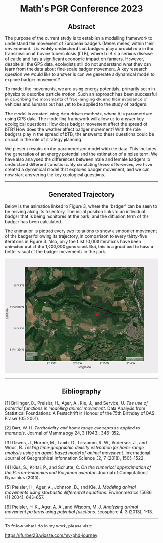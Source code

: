 &nbsp;

<h1 style="text-align: center;"> Math's PGR Conference 2023 </h1>

<h2 style="text-align: center;"> Abstract </h2>

The purpose of the current study is to establish a modelling framework to understand the movement of European badgers (Meles meles) within their environment. It is widely understood that badgers play a crucial role in the transmission of bovine tuberculosis (bTB), where bTB is a serious disease of cattle and has a significant economic impact on farmers. However, despite all the GPS data, ecologists still do not understand what they can learn from the data about fine-scale badger movement. A key research question we would like to answer is can we generate a dynamical model to explore badger movement?
 
To model the movements, we are using energy potentials, primarily seen in physics to describe particle motion. Such an approach has been successful in describing the movements of free-ranging elk and their avoidance of vehicles and humans but has yet to be applied to the study of badgers.
 
The model is created using data driven methods, where it is parametrized using GPS data. The modelling framework will allow us to answer key ecological questions: How does badger movement affect the spread of bTB? How does the weather affect badger movement? With the role badgers play in the spread of bTB, the answer to these questions could be crucial in the role of strategy planning.
 
We present results on the parameterized model with the data. This includes the generation of an energy potential and the estimation of a noise term. We have also analysed the differences between male and female badgers to understand different transitions. By simulating these differences, we have created a dynamical model that explores badger movement, and we can now start answering the key ecological questions.


---

<h2 style="text-align: center;"> Generated Trajectory </h2>

Below is the animation linked to Figure 3, where the 'badger' can be seen to be moving along its trajectory. The initial position links to an individual badger that is being monitored at the park, and the diffusion term of the badger has been calculated. 

The animation is plotted every two iterations to show a smoother movement of the badger following its trajectory, in comparison to every thirty-five iterations in Figure 3. Also, only the first 10,000 iterations have been animated out of the 1,000,000 generated. But, this is a great tool to have a better visual of the badger movements in the park.

<p align="center">
<img src="14M_10000.gif">
</p>

---

<h2 style="text-align: center;"> Bibliography </h2>

[1] Brillinger, D., Preisler, H., Ager, A., Kie, J., and Service, U. *The use of potential functions in modelling animal movement*. Data Analysis from Statistical Foundations: A Festschrift in Honour of the 75th Birthday of DAS Fraser (05 2001).

[2] Burt, W. H. *Territoriality and home range concepts as applied to mammals*. Journal of Mammalogy 24, 3 (1943),
346–352.

[3] Downs, J., Horner, M., Lamb, D., Loraamm, R. W., Anderson, J., and Wood, B. *Testing time-geographic density estimation for home range analysis using an agent-based model of animal movement*. International Journal of Geographical Information Science 32, 7 (2018), 1505–1522.

[4] Klus, S., Koltai, P., and Schutte, C. *On the numerical approximation of the Perron-Frobenius and Koopman operator*. Journal of Computational Dynamics (2015).

[5] Preisler, H., Ager, A., Johnson, B., and Kie, J. *Modeling animal movements using stochastic differential equations*. Environmetrics 15636 (11 2004), 643–657.

[6] Preisler, H. K., Ager, A. A., and Wisdom, M. J. *Analyzing animal movement patterns using potential functions*.
Ecosphere 4, 3 (2013), 1–13.
 
 ---

 To follow what I do in my work, please visit:

 https://jfurber23.wixsite.com/my-phd-journey